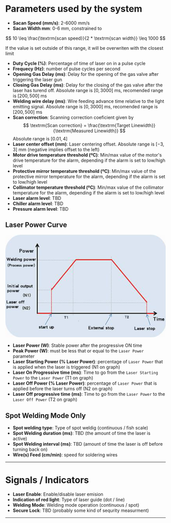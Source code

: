 # Parameters used by the system

*   **Sacan Speed (mm/s)**: 2-6000 mm/s
*   **Sacan Width mm**: 0-6 mm, constrained to 

$$
10 \leq \frac{\textrm{scan speed}}{2 * \textrm{scan width}} \leq 1000
$$

If the value is set outside of this range, it will be overwriten with the closest limit
*   **Duty Cycle (%)**: Percentage of time of laser on in a pulse cycle
*   **Frequecy (Hz)**: number of pulse cycles per second
*   **Opening Gas Delay (ms)**: Delay for the opening of the gas valve after triggering the laser gun
*   **Closing Gas Delay (ms)**: Delay for the closing of the gas valve after the laser has turend off. Absolute range is $[0, 3000]$ ms, recomended range is $[200, 500]$ ms
*   **Welding wire delay (ms)**: Wire feeding advance time relative to the light emitting signal. Absolute range is $[0, 3000]$ ms, recomended range is $[200, 500]$ ms
*   **Scan correction**: Scanning correction coeficient given by
$$
\textrm{Scan correction} = \frac{\textrm{Target Linewidth}}{\textrm{Measured Linewidth}}
$$
Absolute range is $[0.01, 4]$
*   **Laser center offset (mm)**: Laser centering offset. Absolute range is $[-3, 3]$ mm (negative implies offset to the left)
*   **Motor drive temperature threshold (ºC)**: Min/max value of the motor's drive temperature for the alarm, depending if the alarm is set to low/high level
*   **Protective mirror temperature threshold (ºC)**: Min/max value of the protective mirror temperature for the alarm, depending if the alarm is set to low/high level
*   **Collimator temperature threshold (ºC)**: Min/max value of the collimator temperature for the alarm, depending if the alarm is set to low/high level
*   **Laser alarm level**: TBD
*   **Chiller alarm level**: TBD
*   **Pressure alarm level**: TBD

## Laser Power Curve
![LaserPowerCurve](.\LaserPowerCurve.png)

*   **Laser Power (W)**: Stable power after the progressive ON time
*   **Peak Power (W)**: must be less that or equal to the `Laser Power` parameter
*   **Laser Starting Power (% Laser Power)**: percentage of `Laser Power` that is applied when the laser is triggered (N1 on graph)
*   **Laser On Progressive time (ms)**: Time to go from the `Laser Starting Power` to the `Laser Power` (T1 on graph)
*   **Laser Off Power (% Laser Power)**: percentage of `Laser Power` that is applied before the laser turns off (N2 on graph)
*   **Laser Off progressive time (ms)**: Time to go from the `Laser Power` to the `Laser Off Power` (T2 on graph)

## Spot Welding Mode Only

*   **Spot welding type**: Type of spot weldig (continuous / fish scale)
*   **Spot Welding duration (ms)**: TBD (the amount of time the laser is active)
*   **Spot Welding interval (ms)**: TBD (amount of time the laser is off before turning back on)
*   **Wire(s) Feed (cm/min)**: speed for soldering wires

---
# Signals / Indicators
*   **Laser Enable**: Enable/disable laser emision
*   **Indication of red light**: Type of laser guide (dot / line)
*   **Welding Mode**: Welding mode operation (continuous / spot)
*   **Secure Lock**: TBD (probably some kind of sequrity measurment)
*   **